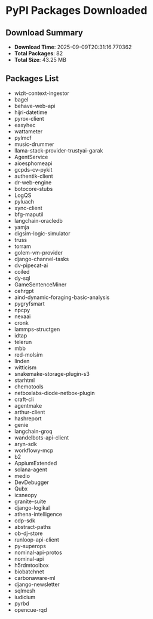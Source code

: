 # PyPI Packages Downloaded

## Download Summary
- **Download Time**: 2025-09-09T20:31:16.770362
- **Total Packages**: 82
- **Total Size**: 43.25 MB

## Packages List
- wizit-context-ingestor
- bagel
- behave-web-api
- hijri-datetime
- pyrox-client
- easyhec
- wattameter
- pylmcf
- music-drummer
- llama-stack-provider-trustyai-garak
- AgentService
- aioesphomeapi
- gcpds-cv-pykit
- authentik-client
- dr-web-engine
- botocore-stubs
- LogQS
- pyluach
- xync-client
- bfg-maputil
- langchain-oracledb
- yamja
- digsim-logic-simulator
- truss
- torram
- golem-vm-provider
- django-channel-tasks
- dv-pipecat-ai
- coiled
- dy-sql
- GameSentenceMiner
- cehrgpt
- aind-dynamic-foraging-basic-analysis
- pygryfsmart
- npcpy
- nexaai
- cronk
- lammps-structgen
- idtap
- telerun
- mbb
- red-molsim
- linden
- witticism
- snakemake-storage-plugin-s3
- starhtml
- chemotools
- netboxlabs-diode-netbox-plugin
- craft-cli
- agentmake
- arthur-client
- hashreport
- genie
- langchain-groq
- wandelbots-api-client
- aryn-sdk
- workflowy-mcp
- b2
- AppiumExtended
- solana-agent
- medio
- DevDebugger
- Qubx
- icsneopy
- granite-suite
- django-logikal
- athena-intelligence
- cdp-sdk
- abstract-paths
- ob-dj-store
- runloop-api-client
- py-superops
- nominal-api-protos
- nominal-api
- h5rdmtoolbox
- biobatchnet
- carbonaware-ml
- django-newsletter
- sqlmesh
- iudicium
- pyrbd
- opencue-rqd

